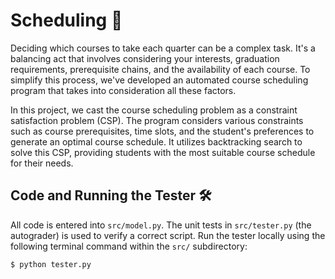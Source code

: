 # Scheduling 📝

<div>

Deciding which courses to take each quarter can be a complex task. It's a balancing act that involves considering your interests, graduation requirements, prerequisite chains, and the availability of each course. To simplify this process, we've developed an automated course scheduling program that takes into consideration all these factors.

In this project, we cast the course scheduling problem as a constraint satisfaction problem (CSP). The program considers various constraints such as course prerequisites, time slots, and the student's preferences to generate an optimal course schedule. It utilizes backtracking search to solve this CSP, providing students with the most suitable course schedule for their needs.

## Code and Running the Tester 🛠️

All code is entered into `src/model.py`. The unit tests in `src/tester.py` (the autograder) is used to verify a correct script. Run the tester locally using the following terminal command within the `src/` subdirectory:

```bash
$ python tester.py
```
